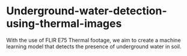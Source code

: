 # Underground-water-detection-using-thermal-images
With the use of FLIR E75 Thermal footage, we aim to create a machine learning model that detects the presence of underground water in soil. 
